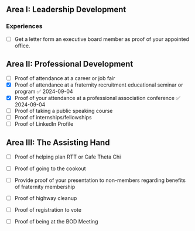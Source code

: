 
## Area I: Leadership Development

### Experiences

- [ ] Get a letter form an executive board member as proof of your appointed office.

## Area II: Professional Development

- [ ] Proof of attendance at a career or job fair
- [x] Proof of attendance at a fraternity recruitment educational seminar or program ✅ 2024-09-04
- [x] Proof of your attendance at a professional association conference ✅ 2024-09-04
- [ ] Proof of taking a public speaking course
- [ ] Proof of internships/fellowships
- [ ] Proof of LinkedIn Profile

## Area III: The Assisting Hand

- [ ] Proof of helping plan RTT or Cafe Theta Chi
- [ ] Proof of going to the cookout
- [ ] Provide proof of your presentation to non-members regarding benefits of fraternity membership
- [ ] Proof of highway cleanup
- [ ] Proof of registration to vote
- [ ] Proof of being at the BOD Meeting

